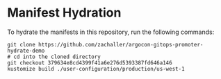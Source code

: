 # Manifest Hydration

To hydrate the manifests in this repository, run the following commands:

```shell
git clone https://github.com/zachaller/argocon-gitops-promoter-hydrate-demo
# cd into the cloned directory
git checkout 379634e8cd4399f41a6e276d5393387fd646a146
kustomize build ./user-configuration/production/us-west-1
```
